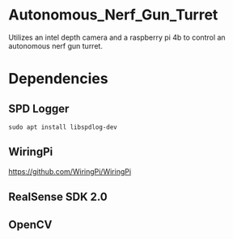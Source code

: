 # Autonomous_Nerf_Gun_Turret
Utilizes an intel depth camera and a raspberry pi 4b to control an autonomous nerf gun turret.

# Dependencies
## SPD Logger
`sudo apt install libspdlog-dev`
## WiringPi
https://github.com/WiringPi/WiringPi
## RealSense SDK 2.0

## OpenCV
